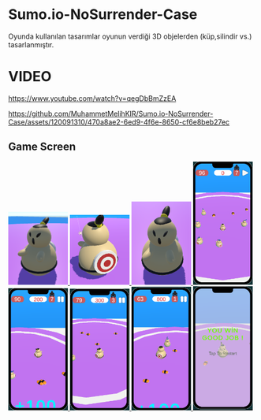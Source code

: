 # Sumo.io-NoSurrender-Case
Oyunda kullanılan tasarımlar oyunun verdiği 3D objelerden (küp,silindir vs.) tasarlanmıştır.

# VIDEO
https://www.youtube.com/watch?v=qegDbBmZzEA

https://github.com/MuhammetMelihKIR/Sumo.io-NoSurrender-Case/assets/120091310/470a8ae2-6ed9-4f6e-8650-cf6e8beb27ec



## Game Screen
<p align="left"> <a href="https://www.w3schools.com/cs/" target="_blank" rel="noreferrer"> <img 

<img src="./ScreenShot/2.png" alt="racegif" width="24%" />
<img src="./ScreenShot/3.png" alt="racegif" width="24%" />
<img src="./ScreenShot/9.png" alt="racegif" width="24%"/>
<img src="./ScreenShot/4.png" alt="racegif" width="24%"/>
<img src="./ScreenShot/5.png" alt="racegif" width="24%"/>
<img src="./ScreenShot/6.png" alt="racegif" width="24%"/>
<img src="./ScreenShot/7.png" alt="racegif" width="24%"/>
<img src="./ScreenShot/8.png" alt="racegif" width="24%"/>
